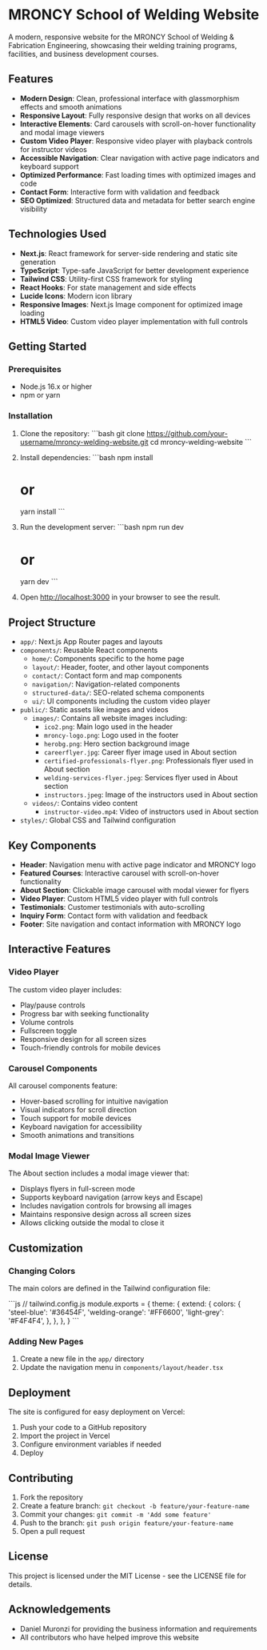 # MRONCY School of Welding Website

A modern, responsive website for the MRONCY School of Welding & Fabrication Engineering, showcasing their welding training programs, facilities, and business development courses.

## Features

- **Modern Design**: Clean, professional interface with glassmorphism effects and smooth animations
- **Responsive Layout**: Fully responsive design that works on all devices
- **Interactive Elements**: Card carousels with scroll-on-hover functionality and modal image viewers
- **Custom Video Player**: Responsive video player with playback controls for instructor videos
- **Accessible Navigation**: Clear navigation with active page indicators and keyboard support
- **Optimized Performance**: Fast loading times with optimized images and code
- **Contact Form**: Interactive form with validation and feedback
- **SEO Optimized**: Structured data and metadata for better search engine visibility

## Technologies Used

- **Next.js**: React framework for server-side rendering and static site generation
- **TypeScript**: Type-safe JavaScript for better development experience
- **Tailwind CSS**: Utility-first CSS framework for styling
- **React Hooks**: For state management and side effects
- **Lucide Icons**: Modern icon library
- **Responsive Images**: Next.js Image component for optimized image loading
- **HTML5 Video**: Custom video player implementation with full controls

## Getting Started

### Prerequisites

- Node.js 16.x or higher
- npm or yarn

### Installation

1. Clone the repository:
   \`\`\`bash
   git clone https://github.com/your-username/mroncy-welding-website.git
   cd mroncy-welding-website
   \`\`\`

2. Install dependencies:
   \`\`\`bash
   npm install
   # or
   yarn install
   \`\`\`

3. Run the development server:
   \`\`\`bash
   npm run dev
   # or
   yarn dev
   \`\`\`

4. Open [http://localhost:3000](http://localhost:3000) in your browser to see the result.

## Project Structure

- `app/`: Next.js App Router pages and layouts
- `components/`: Reusable React components
  - `home/`: Components specific to the home page
  - `layout/`: Header, footer, and other layout components
  - `contact/`: Contact form and map components
  - `navigation/`: Navigation-related components
  - `structured-data/`: SEO-related schema components
  - `ui/`: UI components including the custom video player
- `public/`: Static assets like images and videos
  - `images/`: Contains all website images including:
    - `ico2.png`: Main logo used in the header
    - `mroncy-logo.png`: Logo used in the footer
    - `herobg.png`: Hero section background image
    - `careerflyer.jpg`: Career flyer image used in About section
    - `certified-professionals-flyer.png`: Professionals flyer used in About section
    - `welding-services-flyer.jpeg`: Services flyer used in About section
    - `instructors.jpeg`: Image of the instructors used in About section
  - `videos/`: Contains video content
    - `instructor-video.mp4`: Video of instructors used in About section
- `styles/`: Global CSS and Tailwind configuration

## Key Components

- **Header**: Navigation menu with active page indicator and MRONCY logo
- **Featured Courses**: Interactive carousel with scroll-on-hover functionality
- **About Section**: Clickable image carousel with modal viewer for flyers
- **Video Player**: Custom HTML5 video player with full controls
- **Testimonials**: Customer testimonials with auto-scrolling
- **Inquiry Form**: Contact form with validation and feedback
- **Footer**: Site navigation and contact information with MRONCY logo

## Interactive Features

### Video Player
The custom video player includes:
- Play/pause controls
- Progress bar with seeking functionality
- Volume controls
- Fullscreen toggle
- Responsive design for all screen sizes
- Touch-friendly controls for mobile devices

### Carousel Components
All carousel components feature:
- Hover-based scrolling for intuitive navigation
- Visual indicators for scroll direction
- Touch support for mobile devices
- Keyboard navigation for accessibility
- Smooth animations and transitions

### Modal Image Viewer
The About section includes a modal image viewer that:
- Displays flyers in full-screen mode
- Supports keyboard navigation (arrow keys and Escape)
- Includes navigation controls for browsing all images
- Maintains responsive design across all screen sizes
- Allows clicking outside the modal to close it

## Customization

### Changing Colors

The main colors are defined in the Tailwind configuration file:

\`\`\`js
// tailwind.config.js
module.exports = {
  theme: {
    extend: {
      colors: {
        'steel-blue': '#36454F',
        'welding-orange': '#FF6600',
        'light-grey': '#F4F4F4',
      },
    },
  },
}
\`\`\`

### Adding New Pages

1. Create a new file in the `app/` directory
2. Update the navigation menu in `components/layout/header.tsx`

## Deployment

The site is configured for easy deployment on Vercel:

1. Push your code to a GitHub repository
2. Import the project in Vercel
3. Configure environment variables if needed
4. Deploy

## Contributing

1. Fork the repository
2. Create a feature branch: `git checkout -b feature/your-feature-name`
3. Commit your changes: `git commit -m 'Add some feature'`
4. Push to the branch: `git push origin feature/your-feature-name`
5. Open a pull request

## License

This project is licensed under the MIT License - see the LICENSE file for details.

## Acknowledgements

- Daniel Muronzi for providing the business information and requirements
- All contributors who have helped improve this website
